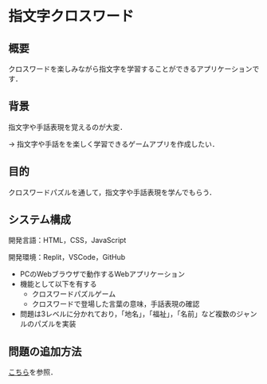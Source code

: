 # 指文字クロスワード

## 概要

クロスワードを楽しみながら指文字を学習することができるアプリケーションです．

## 背景

指文字や手話表現を覚えるのが大変．

→ 指文字や手話をを楽しく学習できるゲームアプリを作成したい．

## 目的

クロスワードパズルを通して，指文字や手話表現を学んでもらう．

## システム構成

開発言語：HTML，CSS，JavaScript

開発環境：Replit，VSCode，GitHub

- PCのWebブラウザで動作するWebアプリケーション
- 機能として以下を有する
  - クロスワードパズルゲーム
  - クロスワードで登場した言葉の意味，手話表現の確認
- 問題は3レベルに分かれており，「地名」，「福祉」，「名前」など複数のジャンルのパズルを実装

## 問題の追加方法

[こちら](./howToAddQuestion.md)を参照．
